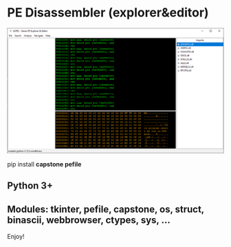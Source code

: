  # PE Disassembler (explorer&editor)

 ![Логотип](screenshot1.png)

 pip install **capstone pefile**

 ## Python 3+
 ## Modules: tkinter, pefile, capstone, os, struct, binascii, webbrowser, ctypes, sys, ...

 Enjoy!
